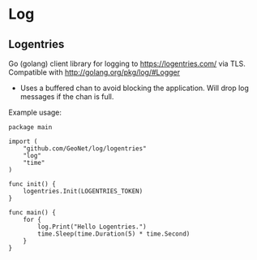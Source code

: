 # Log

## Logentries

Go (golang) client library for logging to https://logentries.com/ via TLS.  Compatible with http://golang.org/pkg/log/#Logger

* Uses a buffered chan to avoid blocking the application.  Will drop log messages if the chan is full.

Example usage:

```
package main

import (
	"github.com/GeoNet/log/logentries"
	"log"
	"time"
)

func init() {
	logentries.Init(LOGENTRIES_TOKEN)
}

func main() {
	for {
		log.Print("Hello Logentries.")
		time.Sleep(time.Duration(5) * time.Second)
	}
}
```
